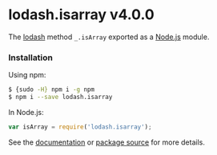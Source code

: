 # lodash.isarray v4.0.0

The [lodash](https://lodash.com/) method `_.isArray` exported as a [Node.js](https://nodejs.org/) module.

###  Installation

Using npm:
```bash
$ {sudo -H} npm i -g npm
$ npm i --save lodash.isarray
```

In Node.js:
```js
var isArray = require('lodash.isarray');
```

See the [documentation](https://lodash.com/docs#isArray) or [package source](https://github.com/lodash/lodash/blob/4.0.0-npm-packages/lodash.isarray) for more details.
